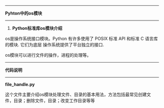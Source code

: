 ----------

**Pyhton中的os模块**

----------

1. **Python标准库os模块介绍**

os是操作系统接口模块。Python 有许多使用了 POSIX 标准 API 和标准 C 语言库的模块.
它们为底层 操作系统提供了平台独立的接口.

os模块可以进行文件的操作，进程的处理等。

******

**代码说明**

******

**file_handle.py**

这个文件主要介绍os模块处理文件、目录的基本用法，方法包括最常见创建文件，目录；删除文件，目录；改变工作目录等等
